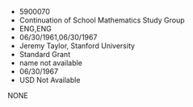 * 5900070
* Continuation of School Mathematics Study Group
* ENG,ENG
* 06/30/1961,06/30/1967
* Jeremy Taylor, Stanford University
* Standard Grant
*   name not available
* 06/30/1967
* USD Not Available

NONE